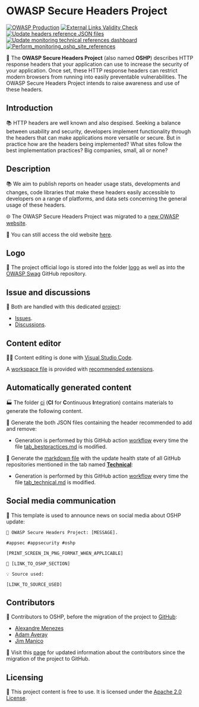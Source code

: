 # OWASP Secure Headers Project

[![OWASP Production](https://img.shields.io/badge/owasp-production%20project-800080.svg)](https://www.owasp.org/projects)
[![External Links Validity Check](https://github.com/OWASP/www-project-secure-headers/actions/workflows/check-external-links.yml/badge.svg?branch=master)](https://github.com/OWASP/www-project-secure-headers/actions/workflows/check-external-links.yml)
[![Update headers reference JSON files](https://github.com/OWASP/www-project-secure-headers/actions/workflows/headers-generate-json-files.yml/badge.svg?branch=master)](https://github.com/OWASP/www-project-secure-headers/actions/workflows/headers-generate-json-files.yml)
[![Update monitoring technical references dashboard](https://github.com/OWASP/www-project-secure-headers/actions/workflows/monitoring-technical-references-generate-dashboard.yml/badge.svg?branch=master)](https://github.com/OWASP/www-project-secure-headers/actions/workflows/monitoring-technical-references-generate-dashboard.yml) [![Perform_monitoring_oshp_site_references](https://github.com/OWASP/www-project-secure-headers/actions/workflows/monitoring-oshp-site-references.yml/badge.svg?branch=master)](https://github.com/OWASP/www-project-secure-headers/actions/workflows/monitoring-oshp-site-references.yml)

🎯 The **OWASP Secure Headers Project** (also named **OSHP**) describes HTTP response headers that your application can use to increase the security of your application. Once set, these HTTP response headers can restrict modern browsers from running into easily preventable vulnerabilities. The OWASP Secure Headers Project intends to raise awareness and use of these headers.

## Introduction

📚 HTTP headers are well known and also despised. Seeking a balance between usability and security, developers implement functionality through the headers that can make applications more versatile or secure. But in practice how are the headers being implemented? What sites follow the best implementation practices? Big companies, small, all or none?

## Description

📚 We aim to publish reports on header usage stats, developments and changes, code libraries that make these headers easily accessible to developers on a range of platforms, and data sets concerning the general usage of these headers.

🌐 The OWASP Secure Headers Project was migrated to a [new OWASP website](https://owasp.org/www-project-secure-headers/).

📁 You can still access the old website [here](https://wiki.owasp.org/index.php/OWASP_Secure_Headers_Project).

## Logo

🎨 The project official logo is stored into the folder [logo](logo) as well as into the [OWASP Swag](https://github.com/OWASP/owasp-swag) GitHub repository.

## Issue and discussions

💬 Both are handled with this dedicated [project](https://github.com/oshp/oshp-tracking):

* [Issues](https://github.com/oshp/oshp-tracking/issues).
* [Discussions](https://github.com/oshp/oshp-tracking/discussions).

## Content editor

👩‍💻 Content editing is done with [Visual Studio Code](https://code.visualstudio.com/).

A [workspace file](project.code-workspace) is provided with [recommended extensions](.vscode/extensions.json).

## Automatically generated content

🏭 The folder [ci](ci) (**CI** for **C**ontinuous **I**ntegration) contains materials to generate the following content.

📝 Generate the both JSON files containing the header recommended to add and remove:

* Generation is performed by this GitHub action [workflow](.github/workflows/headers-generate-json-files.yml) every time the file [tab_bestpractices.md](tab_bestpractices.md) is modified.

📝 Generate the [markdown file](monitoring_technical_references_dashboard.md) with the update health state of all GitHub repositories mentioned in the tab named **[Technical](tab_technical.md)**:

* Generation is performed by this GitHub action [workflow](.github/workflows/monitoring-technical-references-generate-dashboard.yml) every time the file [tab_technical.md](tab_technical.md) is modified.

## Social media communication

📩 This template is used to announce news on social media about OSHP update:

```text
📡 OWASP Secure Headers Project: [MESSAGE].

#appsec #appsecurity #oshp

[PRINT_SCREEN_IN_PNG_FORMAT_WHEN_APPLICABLE]

📖 [LINK_TO_OSHP_SECTION]

💡 Source used:

[LINK_TO_SOURCE_USED]
```

## Contributors

💌 Contributors to OSHP, before the migration of the project to [GitHub](https://github.com/OWASP/www-project-secure-headers):

* [Alexandre Menezes](mailto:alexandre.fmenezes@owasp.org)
* [Adam Averay](https://github.com/adamaveray)
* [Jim Manico](https://github.com/jmanico)

💌 Visit this [page](https://github.com/OWASP/www-project-secure-headers/graphs/contributors) for updated information about the contributors since the migration of the project to GitHub.

## Licensing

📑 This project content is free to use. It is licensed under the [Apache 2.0 License](https://www.apache.org/licenses/LICENSE-2.0).
